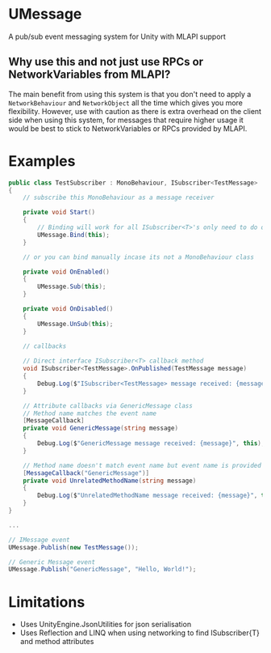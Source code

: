 # UMessage

A pub/sub event messaging system for Unity with MLAPI support

## Why use this and not just use RPCs or NetworkVariables from MLAPI?

The main benefit from using this system is that you don't need to apply a `NetworkBehaviour` and `NetworkObject` all the time which gives you more flexibility. However, use with caution as there is extra overhead on the client side when using this system, for messages that require higher usage it would be best to stick to NetworkVariables or RPCs provided by MLAPI.


# Examples

```csharp
public class TestSubscriber : MonoBehaviour, ISubscriber<TestMessage>
{
    // subscribe this MonoBehaviour as a message receiver

    private void Start()
    {
        // Binding will work for all ISubscriber<T>'s only need to do once at Start() or Awake()
        UMessage.Bind(this);
    }

    // or you can bind manually incase its not a MonoBehaviour class

    private void OnEnabled()
    {
        UMessage.Sub(this);
    }

    private void OnDisabled()
    {
        UMessage.UnSub(this);
    }
    
    // callbacks

    // Direct interface ISubscriber<T> callback method
    void ISubscriber<TestMessage>.OnPublished(TestMessage message)
    {
        Debug.Log($"ISubscriber<TestMessage> message received: {message}", this);
    }

    // Attribute callbacks via GenericMessage class
    // Method name matches the event name
    [MessageCallback]
    private void GenericMessage(string message)
    {
        Debug.Log($"GenericMessage message received: {message}", this);
    }

    // Method name doesn't match event name but event name is provided
    [MessageCallback("GenericMessage")]
    private void UnrelatedMethodName(string message)
    {
        Debug.Log($"UnrelatedMethodName message received: {message}", this);
    }
}

...

// IMessage event
UMessage.Publish(new TestMessage());

// Generic Message event
UMessage.Publish("GenericMessage", "Hello, World!");
```

# Limitations

- Uses UnityEngine.JsonUtilities for json serialisation
- Uses Reflection and LINQ when using networking to find ISubscriber{T} and method attributes